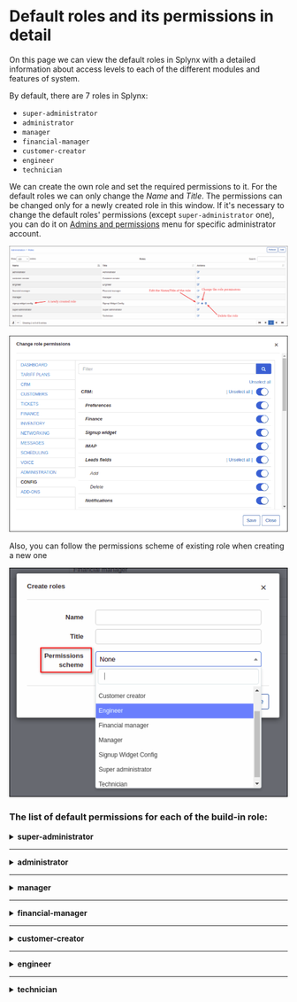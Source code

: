 Default roles and its permissions in detail
=======================

On this page we can view the default roles in Splynx with a detailed information about access levels to each of the different modules and features of system.

By default, there are 7 roles in Splynx:

- `super-administrator`
- `administrator`
- `manager`
- `financial-manager`
- `customer-creator`
- `engineer`
- `technician`

We can create the own role and set the required permissions to it. For the default roles we can only change the *Name* and *Title*. The permissions can be changed only for a newly created role in this window. If it's necessary to change the default roles' permissions (except `super-administrator` one), you can do it on [Admins and permissions](administration/main/admins_and_permissions/admins_and_permissions.md) menu for specific administrator account.

![img_000001](img_000001.png)

![img_000002](img_000002.png)

Also, you can follow the permissions scheme of existing role when creating a new one

![img_000003](img_000003.png)


### The list of default permissions for each of the build-in role:

<details>
<summary><b>super-administrator</b></summary>
<p markdown="1">

Administrator account with `super-administrator`role has the access to ALL categories and its sub-categories in Splynx by default.

</p>
</details>

------------

<details>
<summary><b>administrator</b></summary>
<p markdown="1">

| DASHBOARD  |
| ------------ |
| <p> ![](1_administrator.png) </p> |

------------

|  TARIFF PLANS  |
| ------------ |
| <p> ![](2_administrator.png) </p>  |

------------

|  CRM  |
| ------------ |
| <p> ![](3_administrator.png) </p>  |

------------

|  CUSTOMERS  |
| ------------ |
| <p> ![](4_administrator.png) </p>  |

------------

|  TICKETS  |
| ------------ |
| <p> ![](5_administrator.png) </p>  |

------------

|  FINANCE  |
| ------------ |
| <p> ![](6_administrator.png) </p>   |

------------

|  INVENTORY  |
| ------------ |
| <p> ![](7_administrator.png) </p>  |

------------

|  NETWORKING  |
| ------------ |
| <p> ![](8_administrator.png) </p>  |

------------

|  MESSAGES  |
| ------------ |
| <p> ![](9_administrator.png) </p>  |

------------

|  SCHEDULING  |
| ------------ |
| <p> ![](10_administrator.png) </p>  |

------------

|  VOICE  |
| ------------ |
| <p> ![](11_administrator.png) </p> |

------------

|  ADMINISTRATION  |
| ------------ |
| <p> ![](12_administrator.png) </p>   |

------------

|  CONFIG  |
| ------------ |
| <p> ![](13_administrator.png) </p>   |

------------

|  ADD-ONS  |
| ------------ |
| Administrator account with `administrator` role has the access to ALL installed add-ons in Splynx by default.  |

</p>
</details>

------------

<details>
<summary><b>manager</b></summary>
<p markdown="1">

| DASHBOARD  |
| ------------ |
| <p> ![](1_manager.png) </p>  |

------------

|  TARIFF PLANS  |
| ------------ |
| <p> ![](2_manager.png) </p>   |

------------

|  CRM  |
| ------------ |
| <p> ![](3_manager.png) </p>   |

------------

|  CUSTOMERS  |
| ------------ |
| <p> ![](4_manager.png) </p>   |

------------

|  TICKETS  |
| ------------ |
| <p> ![](5_manager.png) </p>   |

------------

|  FINANCE  |
| ------------ |
| <p> ![](6_manager.png) </p>   |

------------

|  INVENTORY  |
| ------------ |
| <p> ![](7_manager.png) </p>   |

------------

|  NETWORKING  |
| ------------ |
| <p> ![](8_manager.png) </p>   |

------------

|  MESSAGES  |
| ------------ |
| <p> ![](9_manager.png) </p>   |

------------

|  SCHEDULING  |
| ------------ |
| <p> ![](10_manager.png) </p>   |

------------

|  VOICE  |
| ------------ |
| <p> ![](11_manager.png) </p>   |

------------

|  ADMINISTRATION  |
| ------------ |
| <p> ![](12_manager.png) </p>   |

------------

|  CONFIG  |
| ------------ |
| <p> ![](13_manager.png) </p>   |

------------

|  ADD-ONS  |
| ------------ |
| Administrator account with `manager` role has NO access to installed add-ons in Splynx by default.  |

</p>
</details>

------------

<details>
<summary><b>financial-manager</b></summary>
<p markdown="1">

| DASHBOARD  |
| ------------ |
| <p> ![](1_financial-manager.png) </p>  |

------------

|  TARIFF PLANS  |
| ------------ |
| <p> ![](2_financial-manager.png) </p>   |

------------

|  CRM  |
| ------------ |
| <p> ![](3_financial-manager.png) </p>   |

------------

|  CUSTOMERS  |
| ------------ |
| <p> ![](4_financial-manager.png) </p>   |

------------

|  TICKETS  |
| ------------ |
| <p> ![](5_financial-manager.png) </p>   |

------------

|  FINANCE  |
| ------------ |
| <p> ![](6_financial-manager.png) </p>   |

------------

|  INVENTORY  |
| ------------ |
| <p> ![](7_financial-manager.png) </p>   |

------------

|  NETWORKING  |
| ------------ |
| <p> ![](8_financial-manager.png) </p>   |

------------

|  MESSAGES  |
| ------------ |
| <p> ![](9_financial-manager.png) </p>   |

------------

|  SCHEDULING  |
| ------------ |
| <p> ![](10_financial-manager.png) </p>   |

------------

|  VOICE  |
| ------------ |
| <p> ![](11_financial-manager.png) </p>   |

------------

|  ADMINISTRATION  |
| ------------ |
| <p> ![](12_financial-manager.png) </p>   |

------------

|  CONFIG  |
| ------------ |
| <p> ![](13_financial-manager.png) </p>   |

------------

|  ADD-ONS  |
| ------------ |
| Administrator account with `financial-manager` role has NO access to installed add-ons in Splynx by default.  |

</p>
</details>

------------

<details>
<summary><b>customer-creator</b></summary>
<p markdown="1">

| DASHBOARD  |
| ------------ |
| <p> ![](1_customer-creator.png) </p>  |

------------

|  TARIFF PLANS  |
| ------------ |
| <p> ![](2_customer-creator.png) </p>   |

------------

|  CRM  |
| ------------ |
| <p> ![](3_customer-creator.png) </p>   |

------------

|  CUSTOMERS  |
| ------------ |
| <p> ![](4_customer-creator.png) </p>   |

------------

|  TICKETS  |
| ------------ |
| <p> ![](5_customer-creator.png) </p>   |

------------

|  FINANCE  |
| ------------ |
| <p> ![](6_customer-creator.png) </p>   |

------------

|  INVENTORY  |
| ------------ |
| <p> ![](7_customer-creator.png) </p>   |

------------

|  NETWORKING  |
| ------------ |
| <p> ![](8_customer-creator.png) </p>   |

------------

|  MESSAGES  |
| ------------ |
| <p> ![](9_customer-creator.png) </p>   |

------------

|  SCHEDULING  |
| ------------ |
| <p> ![](10_customer-creator.png) </p>   |

------------

|  VOICE  |
| ------------ |
| <p> ![](11_customer-creator.png) </p>   |

------------

|  ADMINISTRATION  |
| ------------ |
| <p> ![](12_customer-creator.png) </p>   |

------------

|  CONFIG  |
| ------------ |
| <p> ![](13_customer-creator.png) </p>   |

------------

|  ADD-ONS  |
| ------------ |
| Administrator account with `customer-creator` role has NO access to installed add-ons in Splynx by default.  |

</p>
</details>

------------

<details>
<summary><b>engineer</b></summary>
<p markdown="1">

| DASHBOARD  |
| ------------ |
| <p> ![](1_engineer.png) </p>  |

------------

|  TARIFF PLANS  |
| ------------ |
| <p> ![](2_engineer.png) </p>   |

------------

|  CRM  |
| ------------ |
| <p> ![](3_engineer.png) </p>   |

------------

|  CUSTOMERS  |
| ------------ |
| <p> ![](4_engineer.png) </p>   |

------------

|  TICKETS  |
| ------------ |
| <p> ![](5_engineer.png) </p>   |

------------

|  FINANCE  |
| ------------ |
| <p> ![](6_engineer.png) </p>   |

------------

|  INVENTORY  |
| ------------ |
| <p> ![](7_engineer.png) </p>   |

------------

|  NETWORKING  |
| ------------ |
| <p> ![](8_engineer.png) </p>   |

------------

|  MESSAGES  |
| ------------ |
| <p> ![](9_engineer.png) </p>   |

------------

|  SCHEDULING  |
| ------------ |
| <p> ![](10_engineer.png) </p>   |

------------

|  VOICE  |
| ------------ |
| <p> ![](11_engineer.png) </p>   |

------------

|  ADMINISTRATION  |
| ------------ |
| <p> ![](12_engineer.png) </p>   |

------------

|  CONFIG  |
| ------------ |
| <p> ![](13_engineer.png) </p>   |

------------

|  ADD-ONS  |
| ------------ |
| Administrator account with `engineer` role has NO access to installed add-ons in Splynx by default.   |

</p>
</details>

------------

<details>
<summary><b>technician</b></summary>
<p markdown="1">

| DASHBOARD  |
| ------------ |
| <p> ![](1_technician.png) </p>  |

------------

|  TARIFF PLANS  |
| ------------ |
| <p> ![](2_technician.png) </p>   |

------------

|  CRM  |
| ------------ |
| <p> ![](3_technician.png) </p>   |

------------

|  CUSTOMERS  |
| ------------ |
| <p> ![](4_technician.png) </p>   |

------------

|  TICKETS  |
| ------------ |
| <p> ![](5_technician.png) </p>   |

------------

|  FINANCE  |
| ------------ |
| <p> ![](6_technician.png) </p>   |

------------

|  INVENTORY  |
| ------------ |
| <p> ![](7_technician.png) </p>   |

------------

|  NETWORKING  |
| ------------ |
| <p> ![](8_technician.png) </p>   |

------------

|  MESSAGES  |
| ------------ |
| <p> ![](9_technician.png) </p>   |

------------

|  SCHEDULING  |
| ------------ |
| <p> ![](10_technician.png) </p>   |

------------

|  VOICE  |
| ------------ |
| <p> ![](11_technician.png) </p>   |

------------

|  ADMINISTRATION  |
| ------------ |
| <p> ![](12_technician.png) </p>   |

------------

|  CONFIG  |
| ------------ |
| <p> ![](13_technician.png) </p>   |

------------

|  ADD-ONS  |
| ------------ |
| Administrator account with `technician` role has NO access to installed add-ons in Splynx by default.  |

</p>
</details>
